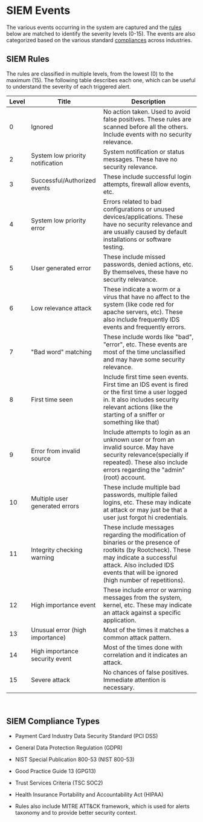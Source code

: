 # SIEM Events

The various events occurring in the system are captured and the [rules](#siem-rules) below are matched to identify the severity levels \(0-15\). The events are also categorized based on the various standard [compliances](#siem-compliance-types) across industries.

## SIEM Rules

The rules are classified in multiple levels, from the lowest (0) to the maximum (15). The following table describes each one, which can be useful to understand the severity of each triggered alert.

| Level | Title                            | Description                                                                                                                                                                                                                    |
|-------|----------------------------------|--------------------------------------------------------------------------------------------------------------------------------------------------------------------------------------------------------------------------------|
| 0     | Ignored                          | No action taken. Used to avoid false positives. These rules are scanned before all the others. Include events with no security relevance.                                                                                      |
| 2     | System low priority notification | System notification or status messages. These have no security relevance.                                                                                                                                                      |
| 3     | Successful/Authorized events     | These include successful login attempts, firewall allow events, etc.                                                                                                                                                           |
| 4     | System low priority error        | Errors related to bad configurations or unused devices/applications. These have no security relevance and are usually caused by default  installations or software testing.                                                    |
| 5     | User generated error             | These include missed passwords, denied actions, etc.  By themselves, these have no security relevance.                                                                                                                         |
| 6     | Low relevance attack             | These indicate a worm or a virus that have no affect to the  system (like code red for apache servers, etc). These also include frequently IDS events and frequently errors.                                                   |
| 7     | "Bad word" matching              | These include words like "bad", "error", etc.  These events are most of the time unclassified and may have some  security relevance.                                                                                           |
| 8     | First time seen                  | Include first time seen events. First time an IDS event is fired  or the first time a user logged in. It also includes security relevant actions (like the starting of a  sniffer or something like that)                      |
| 9     | Error from invalid source        | Include attempts to login as an unknown user or from an invalid source. May have security relevance(specially if repeated). These also include errors regarding the "admin" (root) account.                                    |
| 10    | Multiple user generated errors   | These include multiple bad passwords, multiple failed logins, etc. These may indicate at attack or may just be that a user just forgot  hi credentials.                                                                        |
| 11    | Integrity checking warning       | These include messages regarding the modification of binaries or  the presence of rootkits (by Rootcheck). These may indicate a successful attack. Also included IDS events that will be ignored (high number of repetitions). |
| 12    | High importance event            | These include error or warning messages from the system, kernel, etc. These may indicate an attack against a specific application.                                                                                             |
| 13    | Unusual error (high importance)  | Most of the times it matches a common attack pattern.                                                                                                                                                                          |
| 14    | High importance security event   | Most of the times done with correlation and it indicates an attack.                                                                                                                                                            |
| 15    | Severe attack                    | No chances of false positives. Immediate attention is necessary.                                                                                                                                                               |

&nbsp;
&nbsp;

## SIEM Compliance Types

- Payment Card Industry Data Security Standard (PCI DSS)

- General Data Protection Regulation (GDPR)

- NIST Special Publication 800-53 (NIST 800-53)

- Good Practice Guide 13 (GPG13)

- Trust Services Criteria (TSC SOC2)

- Health Insurance Portability and Accountability Act (HIPAA)

- Rules also include MITRE ATT&CK framework, which is used for alerts taxonomy and to provide better security context.